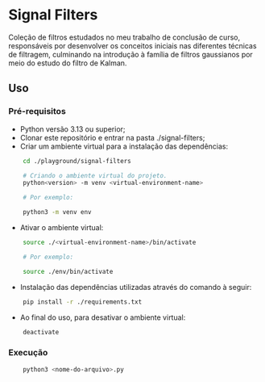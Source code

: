 # Signal Filters

Coleção de filtros estudados no meu trabalho de conclusão de curso, responsáveis por desenvolver os conceitos iniciais
nas diferentes técnicas de filtragem, culminando na introdução à família de filtros gaussianos por meio do estudo do 
filtro de Kalman.

## Uso

### Pré-requisitos

- Python versão 3.13 ou superior;
- Clonar este repositório e entrar na pasta ./signal-filters;
- Criar um ambiente virtual para a instalação das dependências:

```sh
    cd ./playground/signal-filters

    # Criando o ambiente virtual do projeto.
    python<version> -m venv <virtual-environment-name>

    # Por exemplo:

    python3 -m venv env
```
- Ativar o ambiente virtual:

```sh
    source ./<virtual-environment-name>/bin/activate

    # Por exemplo:

    source ./env/bin/activate
```

- Instalação das dependências utilizadas através do comando à seguir:

```sh
    pip install -r ./requirements.txt
```

- Ao final do uso, para desativar o ambiente virtual:

```sh
    deactivate
```

### Execução

```sh
    python3 <nome-do-arquivo>.py
```